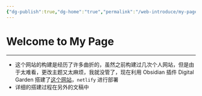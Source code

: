 ```yaml
---
{"dg-publish":true,"dg-home":"true","permalink":"/web-introduce/my-page/","tags":["gardenEntry"],"dgPassFrontmatter":true}
---
```


# Welcome to My Page
---
- 这个网站的构建是经历了许多曲折的，虽然之前构建过几次个人网站，但是由于太难看，更改主题又太麻烦，我就没管了，现在利用 Obsidian 插件 Digital Garden 搭建了[这个网站](https://gleeful-pothos-d1fa50.netlify.app/)，`netlify` 进行部署
- 详细的搭建过程在另外的文稿中